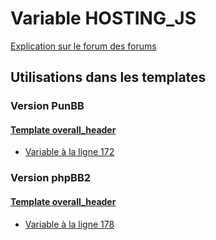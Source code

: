 # Variable HOSTING_JS
[Explication sur le forum des forums](http://forum.forumactif.com/t294113-listing-des-variables#HOSTING_JS)
## Utilisations dans les templates
### Version PunBB
#### [Template overall_header](punbb/overall_header.md)
* [Variable à la ligne 172](../punbb/overall_header.tpl#L172)
### Version phpBB2
#### [Template overall_header](subsilver/overall_header.md)
* [Variable à la ligne 178](../subsilver/overall_header.tpl#L178)